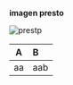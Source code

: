 **imagen presto**

![prestp](https://github.com/user-attachments/assets/e619751b-e642-4cd7-bc27-69477901a144)






|A|B|
|:-:|:-|
|aa|aab|




